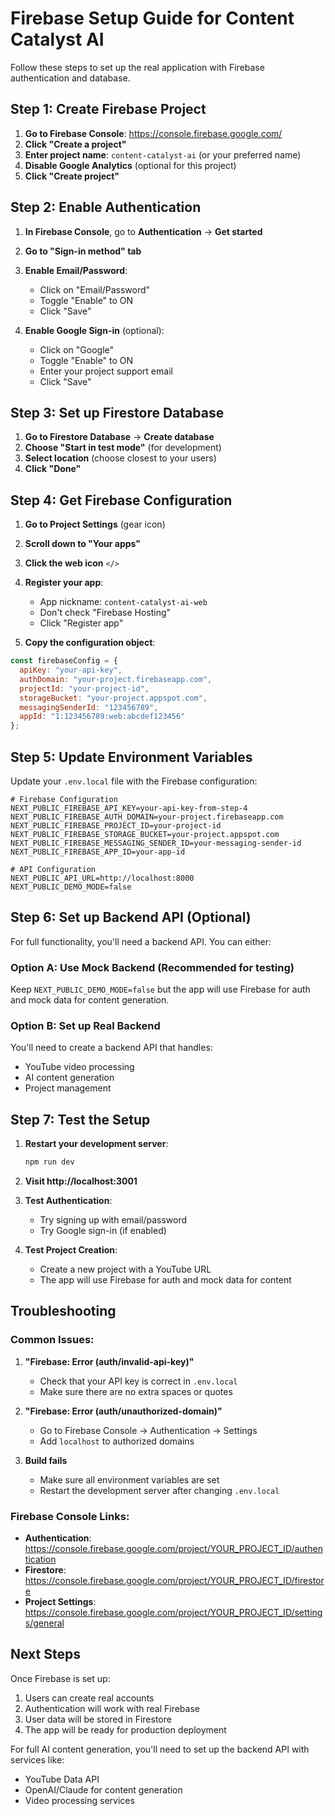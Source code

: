 # Firebase Setup Guide for Content Catalyst AI

Follow these steps to set up the real application with Firebase authentication and database.

## Step 1: Create Firebase Project

1. **Go to Firebase Console**: https://console.firebase.google.com/
2. **Click "Create a project"**
3. **Enter project name**: `content-catalyst-ai` (or your preferred name)
4. **Disable Google Analytics** (optional for this project)
5. **Click "Create project"**

## Step 2: Enable Authentication

1. **In Firebase Console**, go to **Authentication** → **Get started**
2. **Go to "Sign-in method" tab**
3. **Enable Email/Password**:
   - Click on "Email/Password"
   - Toggle "Enable" to ON
   - Click "Save"

4. **Enable Google Sign-in** (optional):
   - Click on "Google"
   - Toggle "Enable" to ON
   - Enter your project support email
   - Click "Save"

## Step 3: Set up Firestore Database

1. **Go to Firestore Database** → **Create database**
2. **Choose "Start in test mode"** (for development)
3. **Select location** (choose closest to your users)
4. **Click "Done"**

## Step 4: Get Firebase Configuration

1. **Go to Project Settings** (gear icon)
2. **Scroll down to "Your apps"**
3. **Click the web icon** `</>`
4. **Register your app**:
   - App nickname: `content-catalyst-ai-web`
   - Don't check "Firebase Hosting"
   - Click "Register app"

5. **Copy the configuration object**:
```javascript
const firebaseConfig = {
  apiKey: "your-api-key",
  authDomain: "your-project.firebaseapp.com",
  projectId: "your-project-id",
  storageBucket: "your-project.appspot.com",
  messagingSenderId: "123456789",
  appId: "1:123456789:web:abcdef123456"
};
```

## Step 5: Update Environment Variables

Update your `.env.local` file with the Firebase configuration:

```env
# Firebase Configuration
NEXT_PUBLIC_FIREBASE_API_KEY=your-api-key-from-step-4
NEXT_PUBLIC_FIREBASE_AUTH_DOMAIN=your-project.firebaseapp.com
NEXT_PUBLIC_FIREBASE_PROJECT_ID=your-project-id
NEXT_PUBLIC_FIREBASE_STORAGE_BUCKET=your-project.appspot.com
NEXT_PUBLIC_FIREBASE_MESSAGING_SENDER_ID=your-messaging-sender-id
NEXT_PUBLIC_FIREBASE_APP_ID=your-app-id

# API Configuration
NEXT_PUBLIC_API_URL=http://localhost:8000
NEXT_PUBLIC_DEMO_MODE=false
```

## Step 6: Set up Backend API (Optional)

For full functionality, you'll need a backend API. You can either:

### Option A: Use Mock Backend (Recommended for testing)
Keep `NEXT_PUBLIC_DEMO_MODE=false` but the app will use Firebase for auth and mock data for content generation.

### Option B: Set up Real Backend
You'll need to create a backend API that handles:
- YouTube video processing
- AI content generation
- Project management

## Step 7: Test the Setup

1. **Restart your development server**:
   ```bash
   npm run dev
   ```

2. **Visit http://localhost:3001**

3. **Test Authentication**:
   - Try signing up with email/password
   - Try Google sign-in (if enabled)

4. **Test Project Creation**:
   - Create a new project with a YouTube URL
   - The app will use Firebase for auth and mock data for content

## Troubleshooting

### Common Issues:

1. **"Firebase: Error (auth/invalid-api-key)"**
   - Check that your API key is correct in `.env.local`
   - Make sure there are no extra spaces or quotes

2. **"Firebase: Error (auth/unauthorized-domain)"**
   - Go to Firebase Console → Authentication → Settings
   - Add `localhost` to authorized domains

3. **Build fails**
   - Make sure all environment variables are set
   - Restart the development server after changing `.env.local`

### Firebase Console Links:
- **Authentication**: https://console.firebase.google.com/project/YOUR_PROJECT_ID/authentication
- **Firestore**: https://console.firebase.google.com/project/YOUR_PROJECT_ID/firestore
- **Project Settings**: https://console.firebase.google.com/project/YOUR_PROJECT_ID/settings/general

## Next Steps

Once Firebase is set up:
1. Users can create real accounts
2. Authentication will work with real Firebase
3. User data will be stored in Firestore
4. The app will be ready for production deployment

For full AI content generation, you'll need to set up the backend API with services like:
- YouTube Data API
- OpenAI/Claude for content generation
- Video processing services